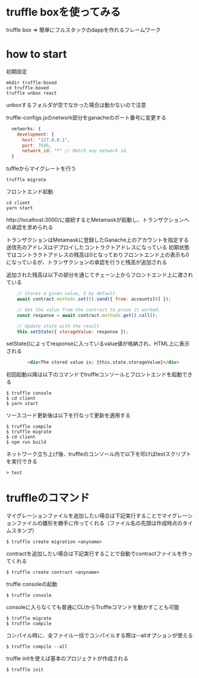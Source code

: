 # truffle boxを使ってみる
truffle box => 簡単にフルスタックのdappを作れるフレームワーク

# how to start
初期設定
```
mkdir truffle-boxed
cd truffle-boxed
truffle unbox react
```
unboxするフォルダが空でなかった場合は動かないので注意

truffle-configs.jsのnetwork部分をganacheのポート番号に変更する
```javascript
  networks: {
    development: {
      host: "127.0.0.1",
      port: 7545,
      network_id: "*" // Match any network id
  }
```

tuffleからマイグレートを行う
```
truffle migrate
```

フロントエンド起動
```
cd client
yarn start
```

http://localhost:3000/に接続するとMetamaskが起動し、トランザクションへの承認を求められる

トランザクションはMetamaskに登録したGanache上のアカウントを指定する
送信先のアドレスはデプロイしたコントラクトアドレスになっている
初期状態ではコントラクトアドレスの残高は0となっておりフロントエンド上の表示も0になっているが、トランザクションの承認を行うと残高が追加される

追加された残高は以下の部分を通じてチェーン上からフロントエンド上に渡されている
```javascript
    // Stores a given value, 5 by default.
    await contract.methods.set(5).send({ from: accounts[0] });

    // Get the value from the contract to prove it worked.
    const response = await contract.methods.get().call();

    // Update state with the result.
    this.setState({ storageValue: response });
```

setState()によってresponseに入っているvalue値が格納され、HTML上に表示される
```html
        <div>The stored value is: {this.state.storageValue}</div>
```

初回起動以降は以下のコマンドでtruffleコンソールとフロントエンドを起動できる
```
$ truffle console
$ cd client
$ yarn start
```

ソースコード更新後は以下を行なって更新を適用する
```
$ truffle compile
$ truffle migrate
$ cd client
$ npm run build
```

ネットワーク立ち上げ後、truffleのコンソール内で以下を叩けばtestスクリプトを実行できる
```
> test 
```

# truffleのコマンド
マイグレーションファイルを追加したい場合は下記実行することでマイグレーションファイルの雛形を勝手に作ってくれる（ファイル名の先頭は作成時点のタイムスタンプ）
```
$ truffle create migration <anyname>
```

contractを追加したい場合は下記実行することで自動でcontractファイルを作ってくれる
```
$ truffle create contract <anyname>
```

truffle consoleの起動
```
$ truffle console
```

consoleに入らなくても普通にCLIからTruffleコマンドを動かすことも可能
```
$ truffle migrate
$ truffle compile
```

コンパイル時に、全ファイル一括でコンパイルする際は--allオプションが使える
```
$ truffle compile --all
```

truffle initを使えば基本のプロジェクトが作成される
```
$ truffle init
```